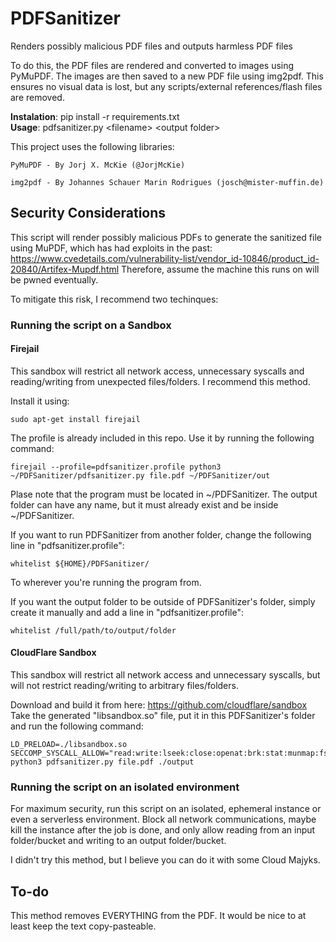 # PDFSanitizer
Renders possibly malicious PDF files and outputs harmless PDF files

To do this, the PDF files are rendered and converted to images using PyMuPDF.
The images are then saved to a new PDF file using img2pdf. This ensures no visual data is lost,
but any scripts/external references/flash files are removed.

<b>Instalation</b>: pip install -r requirements.txt <br>
<b>Usage</b>: pdfsanitizer.py \<filename> \<output folder>

This project uses the following libraries:
    
    PyMuPDF - By Jorj X. McKie (@JorjMcKie)
    
    img2pdf - By Johannes Schauer Marin Rodrigues (josch@mister-muffin.de)

## Security Considerations

This script will render possibly malicious PDFs to generate the sanitized file using MuPDF, which has had exploits in the past:
https://www.cvedetails.com/vulnerability-list/vendor_id-10846/product_id-20840/Artifex-Mupdf.html
Therefore, assume the machine this runs on will be pwned eventually.
  
To mitigate this risk, I recommend two techinques:

### Running the script on a Sandbox

#### Firejail

This sandbox will restrict all network access, unnecessary syscalls and reading/writing from unexpected files/folders. I recommend this method.

Install it using:

    sudo apt-get install firejail

The profile is already included in this repo. Use it by running the following command:
 
    firejail --profile=pdfsanitizer.profile python3 ~/PDFSanitizer/pdfsanitizer.py file.pdf ~/PDFSanitizer/out

Plase note that the program must be located in ~/PDFSanitizer.
The output folder can have any name, but it must already exist and be inside ~/PDFSanitizer.

If you want to run PDFSanitizer from another folder, change the following line in "pdfsanitizer.profile":

    whitelist ${HOME}/PDFSanitizer/
    
To wherever you're running the program from.
   

If you want the output folder to be outside of PDFSanitizer's folder, simply create it manually and add a line in "pdfsanitizer.profile":
    
    whitelist /full/path/to/output/folder
 

#### CloudFlare Sandbox

This sandbox will restrict all network access and unnecessary syscalls, but will not restrict reading/writing to arbitrary files/folders.

Download and build it from here: https://github.com/cloudflare/sandbox
Take the generated "libsandbox.so" file, put it in this PDFSanitizer's folder and run the following command:

    LD_PRELOAD=./libsandbox.so SECCOMP_SYSCALL_ALLOW="read:write:lseek:close:openat:brk:stat:munmap:fstat:getdents64:ioctl:rt_sigaction:mmap:mprotect:pread64:lstat:dup:mremap:futex:getegid:getuid:getgid:geteuid:sigaltstack:rt_sigprocmask:access:uname:fcntl:getcwd:readlink:sysinfo:arch_prctl:gettid:set_tid_address:set_robust_list:prlimit64:getrandom:exit_group" python3 pdfsanitizer.py file.pdf ./output


### Running the script on an isolated environment

For maximum security, run this script on an isolated, ephemeral instance or even a serverless environment. 
Block all network communications, maybe kill the instance after the job is done, and only allow reading from an input folder/bucket
and writing to an output folder/bucket.

I didn't try this method, but I believe you can do it with some Cloud Majyks.

## To-do
This method removes EVERYTHING from the PDF. It would be nice to at least keep the text copy-pasteable.
